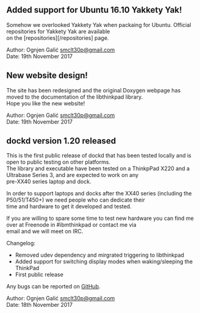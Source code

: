 ## Added support for Ubuntu 16.10 Yakkety Yak!

Somehow we overlooked Yakkety Yak when packaing for Ubuntu. Official repositories for Yakkety Yak are available    
on the [repositories][/repositories] page.
    
Author: Ognjen Galić <smclt30p@gmail.com>    
Date: 19th November 2017  

## New website design!

The site has been redesigned and the original Doxygen webpage has moved to the documentation of the libthinkpad library.    
Hope you like the new website!    
    
Author: Ognjen Galić <smclt30p@gmail.com>    
Date: 19th November 2017    

## dockd version 1.20 released

This is the first public release of dockd that has been tested locally and is open to public testing on other platforms.    
The library and executable have been tested on a ThinkpPad X220 and a Ultrabase Series 3, and are expected to work on any    
pre-XX40 series laptop and dock.     
    
In order to support laptops and docks after the XX40 series (including the P50/51/T450+) we need people who can dedicate their    
time and hardware to get it developed and tested.    
    
If you are willing to spare some time to test new hardware you can find me over at Freenode in #ibmthinkpad or contact me via    
email and we will meet on IRC.

Changelog:

* Removed udev dependency and mirgrated triggering to libthinkpad
* Added support for switching display modes when waking/sleeping the ThinkPad
* First public release


Any bugs can be reported on [GitHub](https://github.com/libthinkpad/dockd/issues).

Author: Ognjen Galić <smclt30p@gmail.com>    
Date: 18th November 2017 